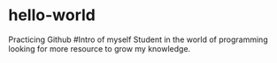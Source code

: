 # hello-world
Practicing Github
#Intro of myself
Student in the world of programming looking for more resource to grow my knowledge.
